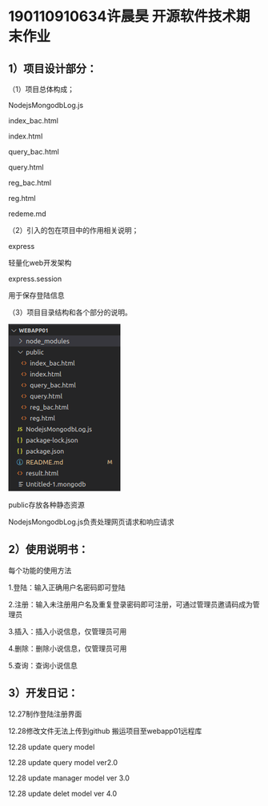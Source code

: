 # 190110910634许晨昊 开源软件技术期末作业

## 1）项目设计部分：

（1）项目总体构成；

NodejsMongodbLog.js

index_bac.html

index.html

query_bac.html

query.html

reg_bac.html

reg.html

redeme.md

（2）引入的包在项目中的作用相关说明；

express

轻量化web开发架构

express.session

用于保存登陆信息

（3）项目目录结构和各个部分的说明。

![image-20211227145427314](image-20211227145427314.png)

public存放各种静态资源

NodejsMongodbLog.js负责处理网页请求和响应请求

## 2）使用说明书：

每个功能的使用方法

1.登陆：输入正确用户名密码即可登陆

2.注册：输入未注册用户名及重复登录密码即可注册，可通过管理员邀请码成为管理员

3.插入：插入小说信息，仅管理员可用

4.删除：删除小说信息，仅管理员可用

5.查询：查询小说信息



## 3）开发日记：

12.27制作登陆注册界面

12.28修改文件无法上传到github 搬运项目至webapp01远程库

12.28 update query model

12.28 update query model ver2.0

12.28 update manager model ver 3.0

12.28 update delet model ver 4.0
